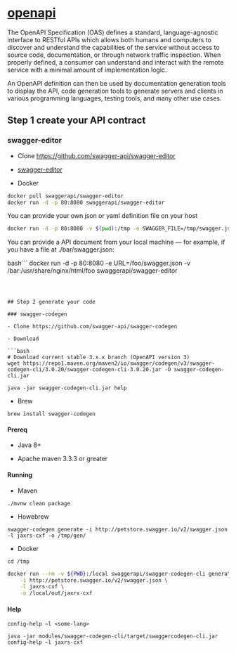 # [openapi](https://www.openapis.org/)

The OpenAPI Specification (OAS) defines a standard, language-agnostic interface to RESTful APIs which allows both humans and computers to discover and understand the capabilities of the service without access to source code, documentation, or through network traffic inspection. When properly defined, a consumer can understand and interact with the remote service with a minimal amount of implementation logic.

An OpenAPI definition can then be used by documentation generation tools to display the API, code generation tools to generate servers and clients in various programming languages, testing tools, and many other use cases.

## Step 1 create your API contract

### swagger-editor

- Clone https://github.com/swagger-api/swagger-editor

- [swagger-editor](https://editor.swagger.io/)

- Docker

```bash
docker pull swaggerapi/swagger-editor
docker run -d -p 80:8080 swaggerapi/swagger-editor
```

You can provide your own json or yaml definition file on your host

```bash
docker run -d -p 80:8080 -v $(pwd):/tmp -e SWAGGER_FILE=/tmp/swagger.json swaggerapi/swagger-editor
```

You can provide a API document from your local machine — for example, if you have a file at ./bar/swagger.json:

bash```
docker run -d -p 80:8080 -e URL=/foo/swagger.json -v /bar:/usr/share/nginx/html/foo swaggerapi/swagger-editor   
```



## Step 2 generate your code

### swagger-codegen

- Clone https://github.com/swagger-api/swagger-codegen

- Download

```bash
# Download current stable 3.x.x branch (OpenAPI version 3)
wget https://repo1.maven.org/maven2/io/swagger/codegen/v3/swagger-codegen-cli/3.0.20/swagger-codegen-cli-3.0.20.jar -O swagger-codegen-cli.jar

java -jar swagger-codegen-cli.jar help
```

- Brew

`brew install swagger-codegen`

#### Prereq

- Java 8+

- Apache maven 3.3.3 or greater

#### Running

- Maven

`./mvnw clean package`

- Howebrew

`swagger-codegen generate -i http://petstore.swagger.io/v2/swagger.json -l jaxrs-cxf -o /tmp/gen/`

- Docker

`cd /tmp`

```bash
docker run --rm -v ${PWD}:/local swaggerapi/swagger-codegen-cli generate \
    -i http://petstore.swagger.io/v2/swagger.json \
    -l jaxrs-cxf \
    -o /local/out/jaxrx-cxf
```


#### Help

`config-help –l <some-lang>`

`java -jar modules/swagger-codegen-cli/target/swaggercodegen-cli.jar config-help –l jaxrs-cxf`
